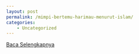 ```yaml
---
layout: post
permalink: /mimpi-bertemu-harimau-menurut-islam/
categories:
    - Uncategorized
---
```


[Baca Selengkapnya](/06)